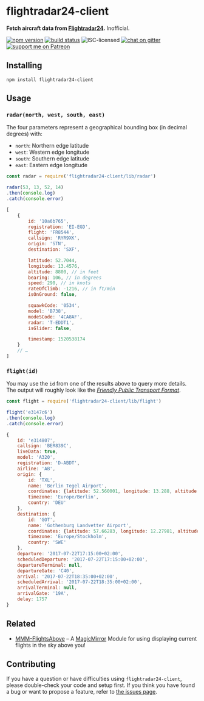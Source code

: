 # flightradar24-client

**Fetch aircraft data from [Flightradar24](https://www.flightradar24.com/).** Inofficial.

[![npm version](https://img.shields.io/npm/v/flightradar24-client.svg)](https://www.npmjs.com/package/flightradar24-client)
[![build status](https://img.shields.io/travis/derhuerst/flightradar24-client.svg)](https://travis-ci.org/derhuerst/flightradar24-client)
![ISC-licensed](https://img.shields.io/github/license/derhuerst/flightradar24-client.svg)
[![chat on gitter](https://badges.gitter.im/derhuerst.svg)](https://gitter.im/derhuerst)
[![support me on Patreon](https://img.shields.io/badge/support%20me-on%20patreon-fa7664.svg)](https://patreon.com/derhuerst)


## Installing

```shell
npm install flightradar24-client
```


## Usage

### `radar(north, west, south, east)`

The four parameters represent a geographical bounding box (in decimal degrees) with:

* `north`: Northern edge latitude
* `west`: Western edge longitude
* `south`: Southern edge latitude
* `east`: Eastern edge longitude

```js
const radar = require('flightradar24-client/lib/radar')

radar(53, 13, 52, 14)
.then(console.log)
.catch(console.error)
```

```js
[
	{
		id: '10a6b765',
		registration: 'EI-EGD',
		flight: 'FR8544',
		callsign: 'RYR9XK',
		origin: 'STN',
		destination: 'SXF',

		latitude: 52.7044,
		longitude: 13.4576,
		altitude: 8800, // in feet
		bearing: 106, // in degrees
		speed: 290, // in knots
		rateOfClimb: -1216, // in ft/min
		isOnGround: false,

		squawkCode: '0534',
		model: 'B738',
		modeSCode: '4CA8AF',
		radar: 'T-EDDT1',
		isGlider: false,

		timestamp: 1520538174
	}
	// …
]
```

### `flight(id)`

You may use the `id` from one of the results above to query more details. The output will roughly look like the [*Friendly Public Transport Format*](https://github.com/public-transport/friendly-public-transport-format).

```js
const flight = require('flightradar24-client/lib/flight')

flight('e3147c6')
.then(console.log)
.catch(console.error)
```

```js
{
	id: 'e314807',
	callsign: 'BER839C',
	liveData: true,
	model: 'A320',
	registration: 'D-ABDT',
	airline: 'AB',
	origin: {
		id: 'TXL',
		name: 'Berlin Tegel Airport',
		coordinates: {latitude: 52.560001, longitude: 13.288, altitude: 122},
		timezone: 'Europe/Berlin',
		country: 'DEU'
	},
	destination: {
		id: 'GOT',
		name: 'Gothenburg Landvetter Airport',
		coordinates: {latitude: 57.66283, longitude: 12.27981, altitude: 506},
		timezone: 'Europe/Stockholm',
		country: 'SWE'
	},
	departure: '2017-07-22T17:15:00+02:00',
	scheduledDeparture: '2017-07-22T17:15:00+02:00',
	departureTerminal: null,
	departureGate: 'C40',
	arrival: '2017-07-22T18:35:00+02:00',
	scheduledArrival: '2017-07-22T18:35:00+02:00',
	arrivalTerminal: null,
	arrivalGate: '19A',
	delay: 1757
}
```


## Related

- [MMM-FlightsAbove](https://github.com/E3V3A/MMM-FlightsAbove#magicmirror-module-flightsabove) – A [MagicMirror](https://magicmirror.builders) Module for using displaying current flights in the sky above you!


## Contributing

If you have a question or have difficulties using `flightradar24-client`, please double-check your code and setup first. If you think you have found a bug or want to propose a feature, refer to [the issues page](https://github.com/derhuerst/flightradar24-client/issues).
